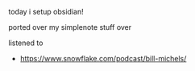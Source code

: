 today i setup obsidian!

ported over my simplenote stuff over

listened to
- https://www.snowflake.com/podcast/bill-michels/